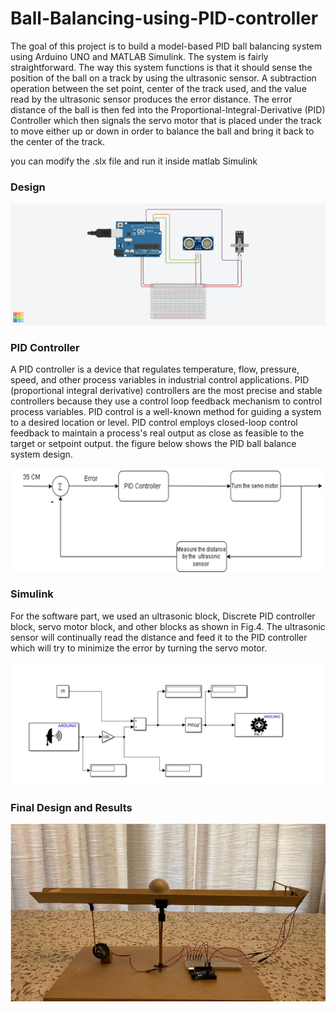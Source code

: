 # Ball-Balancing-using-PID-controller


The goal of this project is to build a model-based PID ball balancing system using Arduino UNO and MATLAB Simulink. The system is fairly straightforward. The way this system functions is that it should sense the position of the ball on a track by using the ultrasonic sensor. A subtraction operation between the set point, center of the track used, and the value read by the ultrasonic sensor produces the error distance. The error distance of the ball is then fed into the Proportional-Integral-Derivative (PID) Controller which then signals the servo motor that is placed under the track to move either up or down in order to balance the ball and bring it back to the center of the track.

you can modify the .slx file and run it inside matlab Simulink
### Design

![My Image](Picture1.png)


### PID Controller

A PID controller is a device that regulates temperature, flow, pressure, speed, and other process
variables in industrial control applications. PID (proportional integral derivative) controllers are the
most precise and stable controllers because they use a control loop feedback mechanism to control
process variables. PID control is a well-known method for guiding a system to a desired location or
level. PID control employs closed-loop control feedback to maintain a process's real output as close
as feasible to the target or setpoint output. the figure below shows the PID ball balance system design.

![My Image](Picture2.png)

### Simulink


For the software part, we used an ultrasonic block, Discrete PID controller block, servo motor block,
and other blocks as shown in Fig.4. The ultrasonic sensor will continually read the distance and feed
it to the PID controller which will try to minimize the error by turning the servo motor.

![My Image](Picture3.png)

### Final Design and Results





![My Image](Picture4.png)
